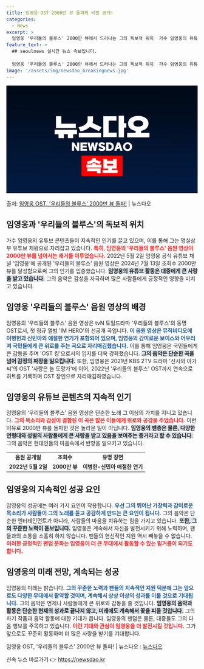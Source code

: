```yaml
---
title: 임영웅 OST 2000만 뷰 돌파의 비밀 공개!
categories:
  - News
excerpt: >
  임영웅 '우리들의 블루스' 2000만 뷰에서 드러나는 그의 독보적 위치  가수 임영웅의 유튜브 콘텐츠들이 지…
feature_text: >
  ## seoulnews 실시간 뉴스 속보입니다.

  임영웅 '우리들의 블루스' 2000만 뷰에서 드러나는 그의 독보적 위치  가수 임영웅의 유튜브 콘텐츠들이 지…
image: '/assets/img/newsdao_breakingnews.jpg'
---
```


![뉴스다오 속보](/assets/img/newsdao_breakingnews.jpg)

<p>출처: <a href="https://newsdao.kr/4809" rel="dofollow">임영웅 OST, '우리들의 블루스' 2000만 뷰 돌파!</a> | 뉴스다오</p>

<h2 data-ke-size="size26">임영웅과 '우리들의 블루스'의 독보적 위치</h2>

<p data-ke-size="size16">가수 임영웅의 유튜브 콘텐츠들이 지속적인 인기를 끌고 있으며, 이를 통해 그는 명실상부 유튜브 제왕으로 자리잡고 있습니다. <b><span style="color: #ee2323;">특히, 임영웅의 '우리들의 블루스' 음원 영상이 2000만 뷰를 넘어서는 쾌거를 이루었습니다.</span></b> 2022년 5월 2일 임영웅 공식 유튜브 채널 '임영웅'에 공개된 '우리들의 블루스' 음원 영상은 2024년 7월 13일 조회수 2000만 뷰를 달성함으로써 그의 인기를 입증했습니다. <b><span style="background-color: #21538527;">임영웅의 유튜브 활동은 대중에게 큰 사랑을 받고 있습니다.</span></b> 그의 음악은 감성을 자극하며 많은 사람들에게 긍정적인 영향을 미치고 있습니다.</p>

<p data-ke-size="size16"></p>

<h2 data-ke-size="size26">임영웅 '우리들의 블루스' 음원 영상의 배경</h2>

<p data-ke-size="size16">임영웅의 '우리들의 블루스' 음원 영상은 tvN 토일드라마 '우리들의 블루스'의 동명 OST로서, 첫 정규 앨범 'IM HERO'의 선공개 곡입니다. <b><span style="color: #1a5490;">이 음원 영상은 뮤직비디오에 이병헌과 신민아의 애절한 연기가 포함되어 있으며, 임영웅의 감미로운 보이스와 어우러져 국민들에게 큰 위로를 주는 곡으로 자리매김했습니다.</span></b> 이를 통해 임영웅은 국민들에게 큰 감동을 주며 'OST 킹'으로서의 입지를 더욱 강화했습니다. <b><span style="background-color: #21538527;">그의 음악은 단순한 곡을 넘어 감정의 파장을 일으킵니다.</span></b> 또한, 임영웅은 2021년 KBS 2TV 드라마 '신사와 아가씨'의 OST '사랑은 늘 도망가'에 이어, 2022년 '우리들의 블루스' OST까지 연속으로 히트를 기록하며 OST 장인으로 자리매김하였습니다.</p>

<p data-ke-size="size16"></p>

<h2 data-ke-size="size26">임영웅의 유튜브 콘텐츠의 지속적 인기</h2>

<p data-ke-size="size16">임영웅의 '우리들의 블루스' 음원 영상은 단순한 노래 그 이상의 가치를 지니고 있습니다. <b><span style="color: #ee2323;">그의 목소리와 감성이 결합된 이 곡은 많은 이들에게 위로와 공감을 주었습니다.</span></b> 이런 이유로 2000만 뷰를 돌파한 것은 놀라운 일이 아닙니다. <b><span style="background-color: #21538527;">임영웅의 팬층은 물론, 다양한 연령대와 성별의 사람들에게 큰 사랑을 받고 있음을 보여주는 증거라고 할 수 있습니다.</span></b> 그의 음악은 현대인들의 마음속에서 반향을 일으키고 있습니다.</p>

<table>
  <tr>
    <td style="text-align: center; height: 17px;"><b>음원 공개일</b></td>
    <td style="text-align: center; height: 17px;"><b>조회수</b></td>
    <td style="text-align: center; height: 17px;"><b>유명 장면</b></td>
  </tr>
  <tr>
    <td style="text-align: center; height: 17px;"><b>2022년 5월 2일</b></td>
    <td style="text-align: center; height: 17px;"><b>2000만 뷰</b></td>
    <td style="text-align: center; height: 17px;"><b>이병헌-신민아 애절한 연기</b></td>
  </tr>
</table>

<p data-ke-size="size16"></p>

<h2 data-ke-size="size26">임영웅의 지속적인 성공 요인</h2>

<p data-ke-size="size16">임영웅의 성공에는 여러 가지 요인이 작용합니다. <b><span style="color: #1a5490;">우선 그의 뛰어난 가창력과 감미로운 목소리가 사람들이 그의 노래를 듣고 공감하게 만드는 큰 요인이 됩니다.</span></b> 그의 음악은 단순한 엔터테인먼트가 아니라, 사람들의 마음을 치유하는 힘을 가지고 있습니다. <b><span style="background-color: #21538527;">또한, 그의 꾸준한 노력이 돋보입니다.</span></b> 임영웅은 계속해서 자신을 발전시키기 위해 노력하며, 팬들과의 소통을 소홀히 하지 않습니다. 팬들의 헌신적인 지원 역시 빼놓을 수 없습니다. <b><span style="color: #ee2323;">이러한 긍정적인 팬덤 문화는 임영웅이 더 큰 무대에서 활동할 수 있는 밑거름이 되기도 합니다.</span></b></p>

<p data-ke-size="size16"></p>

<h2 data-ke-size="size26">임영웅의 미래 전망, 계속되는 성공</h2>

<p data-ke-size="size16">임영웅의 미래는 밝습니다. <b><span style="color: #1a5490;">그의 꾸준한 노력과 팬들의 지속적인 지원 덕분에 그는 앞으로도 다양한 무대에서 활약할 것이며, 계속해서 상상 이상의 성과를 이룰 것으로 기대됩니다.</span></b> 그의 음악은 언제나 사람들에게 큰 위로와 감동을 줄 것입니다. <b><span style="background-color: #21538527;">임영웅의 음악과 활동은 단순한 현재의 성과로 끝나지 않고, 미래에도 계속해서 꽃을 피울 것입니다.</span></b> 그의 차기 작품과 음악 활동에 대한 기대가 큽니다. 임영웅의 팬덤은 물론, 대중들도 그의 다음 행보를 주목하고 있습니다. <b><span style="color: #ee2323;">이런 기대와 관심이 임영웅을 더 발전시킬 것입니다.</span></b> 그가 앞으로도 꾸준히 활동하며 더 많은 사랑을 받기를 기대합니다.</p>

<p data-ke-size="size16"></p>

임영웅 OST, '우리들의 블루스' 2000만 뷰 돌파! | 뉴스다오  : <a href="https://newsdao.kr/4809">뉴스다오</a> 

신속 뉴스 바로가기 👉 <a href="https://newsdao.kr" rel="dofollow">https://newsdao.kr</a>


